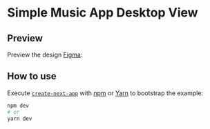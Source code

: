# Simple Music App Desktop View

## Preview

Preview the design [Figma](https://www.figma.com/file/J1RNcoMrNSYgTfi7hDKeFW/simple-music?node-id=0%3A1):

## How to use

Execute [`create-next-app`](https://github.com/vercel/next.js/tree/canary/packages/create-next-app) with [npm](https://docs.npmjs.com/cli/init) or [Yarn](https://yarnpkg.com/lang/en/docs/cli/create/) to bootstrap the example:

```bash
npm dev
# or
yarn dev
```
